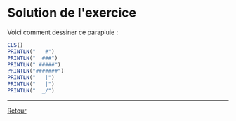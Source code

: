 # Solution de l'exercice

Voici comment dessiner ce parapluie :

```ts
CLS()
PRINTLN("   #")
PRINTLN("  ###")
PRINTLN(" #####")
PRINTLN("#######")
PRINTLN("   |")
PRINTLN("   |")
PRINTLN("  _/")
```

----

[Retour](dis-bonjour)
